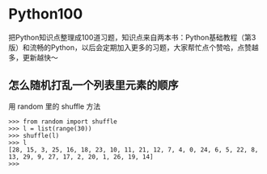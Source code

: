 # Python100
把Python知识点整理成100道习题，知识点来自两本书：Python基础教程（第3版）和流畅的Python，以后会定期加入更多的习题，大家帮忙点个赞哈，点赞越多，更新越快～


## 怎么随机打乱一个列表里元素的顺序

用 random 里的 shuffle 方法


```
>>> from random import shuffle
>>> l = list(range(30))
>>> shuffle(l)
>>> l
[28, 15, 3, 25, 16, 18, 23, 10, 11, 21, 12, 7, 4, 0, 24, 6, 5, 22, 8, 13, 29, 9, 27, 17, 2, 20, 1, 26, 19, 14]
>>> 
```
